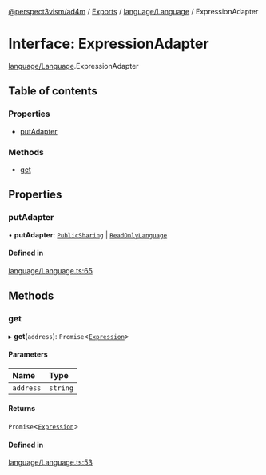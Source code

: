 [@perspect3vism/ad4m](../README.md) / [Exports](../modules.md) / [language/Language](../modules/language_Language.md) / ExpressionAdapter

# Interface: ExpressionAdapter

[language/Language](../modules/language_Language.md).ExpressionAdapter

## Table of contents

### Properties

- [putAdapter](language_Language.ExpressionAdapter.md#putadapter)

### Methods

- [get](language_Language.ExpressionAdapter.md#get)

## Properties

### putAdapter

• **putAdapter**: [`PublicSharing`](language_Language.PublicSharing.md) \| [`ReadOnlyLanguage`](language_Language.ReadOnlyLanguage.md)

#### Defined in

[language/Language.ts:65](https://github.com/perspect3vism/ad4m/blob/b065749/src/language/Language.ts#L65)

## Methods

### get

▸ **get**(`address`): `Promise`<[`Expression`](../classes/expression_Expression.Expression.md)\>

#### Parameters

| Name | Type |
| :------ | :------ |
| `address` | `string` |

#### Returns

`Promise`<[`Expression`](../classes/expression_Expression.Expression.md)\>

#### Defined in

[language/Language.ts:53](https://github.com/perspect3vism/ad4m/blob/b065749/src/language/Language.ts#L53)
